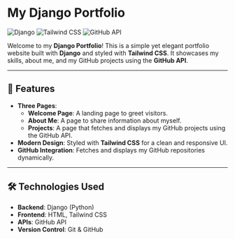 # My Django Portfolio

![Django](https://img.shields.io/badge/Django-092E20?style=for-the-badge&logo=django&logoColor=white)
![Tailwind CSS](https://img.shields.io/badge/Tailwind_CSS-38B2AC?style=for-the-badge&logo=tailwind-css&logoColor=white)
![GitHub API](https://img.shields.io/badge/GitHub_API-181717?style=for-the-badge&logo=github&logoColor=white)

Welcome to my **Django Portfolio**! This is a simple yet elegant portfolio website built with **Django** and styled with **Tailwind CSS**. It showcases my skills, about me, and my GitHub projects using the **GitHub API**.

---

## 🌟 Features

- **Three Pages**:
  - **Welcome Page**: A landing page to greet visitors.
  - **About Me**: A page to share information about myself.
  - **Projects**: A page that fetches and displays my GitHub projects using the GitHub API.
- **Modern Design**: Styled with **Tailwind CSS** for a clean and responsive UI.
- **GitHub Integration**: Fetches and displays my GitHub repositories dynamically.

---

## 🛠️ Technologies Used

- **Backend**: Django (Python)
- **Frontend**: HTML, Tailwind CSS
- **APIs**: GitHub API
- **Version Control**: Git & GitHub
